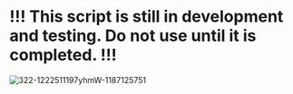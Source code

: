 # !!! This script is still in development and testing. Do not use until it is completed. !!!

![322-1222511197yhmW-1187125751](https://github.com/DravenWB/Microsoft_PowerShell_Scripts/assets/46582061/f6c79d28-e124-412c-b3be-6ca888e835d4)
